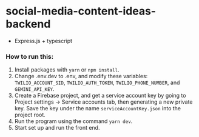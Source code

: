 # social-media-content-ideas-backend
- Express.js + typescript
### How to run this:
1. Install packages with `yarn` or `npm install`.
2. Change .env.dev to .env, and modify these variables: `TWILIO_ACCOUNT_SID`, `TWILIO_AUTH_TOKEN`, `TWILIO_PHONE_NUMBER`, and `GEMINI_API_KEY`.
3. Create a Firebase project, and get a service account key by going to Project settings -> Service accounts tab, then generating a new private key. Save the key under the name `serviceAccountKey.json` into the project root.
4. Run the program using the command `yarn dev`.
5. Start set up and run the front end. 

